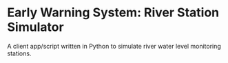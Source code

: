 # Early Warning System: River Station Simulator
A client app/script written in Python to simulate river water level monitoring stations.
